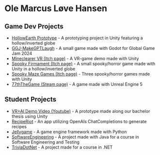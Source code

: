 # Ole Marcus Løve Hansen

## Game Dev Projects
- [HollowEarth Prototype](https://github.com/OleMarcusHansen/HollowEarth_Prototyping) - A prototyping project in Unity featuring a hollow/inverted globe
- [GGJ-MakeGPTLaugh](https://github.com/OleMarcusHansen/GGJ-GPTChat) - A small game made with Godot for Global Game Jam 2024
- [Mineclearer VR (Itch page)](https://lavatsj-games.itch.io/mineclearer-vr-demo) - A VR-game demo made with Unity
- [Spooky Firmament (Itch page)](https://lavatsj-games.itch.io/spooky-firmament-collect-my-pages) - A small spooky/horror game made with Unity in a hollow/inverted globe
- [Spooky Maze Games (Itch page)](https://lavatsj-games.itch.io/spooky-maze-collection) - Three spooky/horror games made with Unity
- [77thTheGame (Steam page)](https://store.steampowered.com/app/2619110/77th_The_Game/) - A game made with Unreal Engine 5

## Student Projects
- [VR+AI Demo Video (Youtube)](https://youtu.be/rg9UVIDEnQE) - A prototype made along our bachelor thesis using Unity
- [RecipeRiot](https://github.com/OleMarcusHansen/RecipeRiot) - An app utilizing OpenAIs ChatCompletions to generate recipes
- [Jellygame](https://github.com/OleMarcusHansen/jellygame) - A game engine framework made with Python
- [SoftwareEngineering](https://github.com/OleMarcusHansen/SoftwareEngineeringAndTesting) - A project made with Java for a course in Software Engineering and Testing
- [TriviaDotNet](https://github.com/OleMarcusHansen/TriviaDotNet) - A project made for a course in .NET

<!--[VR-AI-Experience](https://github.com/OleMarcusHansen/VR-AI-Experience)-->
